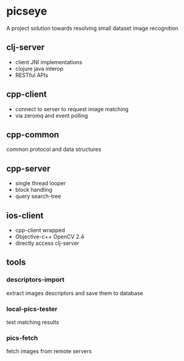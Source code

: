 # picseye
A project solution towards resolving small dataset image recognition

## clj-server
- client JNI implementations
- clojure java interop
- RESTful APIs

## cpp-client
- connect to server to request image matching
- via zeromq and event polling

## cpp-common
common protocol and data structures

## cpp-server
- single thread looper 
- block handling
- query search-tree

## ios-client
- cpp-client wrapped
- Objective-c++ OpenCV 2.4
- directly access clj-server

## tools
### descriptors-import
extract images descriptors and save them to database

### local-pics-tester
test matching results

### pics-fetch
fetch images from remote servers
